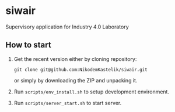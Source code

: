 # siwair
Supervisory application for Industry 4.0 Laboratory

## How to start

1. Get the recent version either by cloning repository:

   ```git clone git@github.com:NikodemKastelik/siwair.git```

   or simply by downloading the ZIP and unpacking it.

1. Run ```scripts/env_install.sh``` to setup development environment.

1. Run ```scripts/server_start.sh``` to start server.


